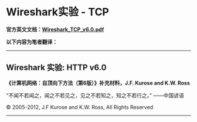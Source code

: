 # Wireshark实验 - TCP

**官方英文文档：[Wireshark_TCP_v6.0.pdf](Wireshark_TCP_v6.0.pdf)**

**以下内容为笔者翻译：**

------

## Wireshark 实验:  HTTP v6.0

**《计算机网络：自顶向下方法（第6版）》补充材料，J.F. Kurose and K.W. Ross**

“不闻不若闻之，闻之不若见之，见之不若知之，知之不若行之。” ——中国谚语 

© 2005-2012, J.F Kurose and K.W. Ross, All Rights Reserved

***

